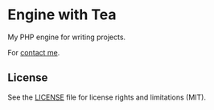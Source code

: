 # Engine with Tea

My PHP engine for writing projects.

For [contact me](http://gatopresto.com).

## License

See the [LICENSE](LICENSE) file for license rights and limitations (MIT).
